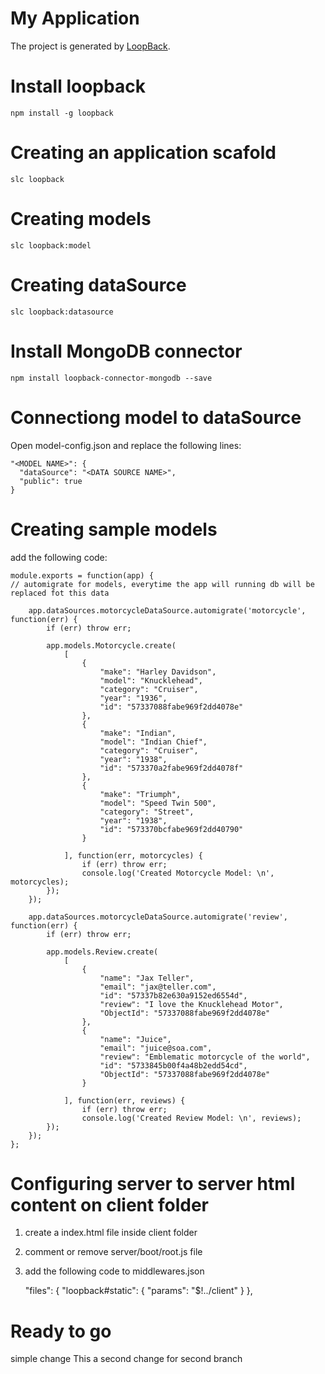 # My Application

The project is generated by [LoopBack](http://loopback.io).

# Install loopback

    npm install -g loopback

# Creating an application scafold

    slc loopback

# Creating models

    slc loopback:model

# Creating dataSource

    slc loopback:datasource

# Install MongoDB connector

    npm install loopback-connector-mongodb --save

# Connectiong model to dataSource

Open model-config.json and replace the following lines:

    "<MODEL NAME>": {
      "dataSource": "<DATA SOURCE NAME>",
      "public": true
    }

# Creating sample models

add the following code:

    module.exports = function(app) {
    // automigrate for models, everytime the app will running db will be replaced fot this data

		app.dataSources.motorcycleDataSource.automigrate('motorcycle', function(err) {
			if (err) throw err;

			app.models.Motorcycle.create(
				[
					{
						"make": "Harley Davidson",
						"model": "Knucklehead",
						"category": "Cruiser",
						"year": "1936",
						"id": "57337088fabe969f2dd4078e"
					},
					{
						"make": "Indian",
						"model": "Indian Chief",
						"category": "Cruiser",
						"year": "1938",
						"id": "573370a2fabe969f2dd4078f"
					},
					{
						"make": "Triumph",
						"model": "Speed Twin 500",
						"category": "Street",
						"year": "1938",
						"id": "573370bcfabe969f2dd40790"
					}

				], function(err, motorcycles) {
					if (err) throw err;
					console.log('Created Motorcycle Model: \n', motorcycles);
			});
		});

		app.dataSources.motorcycleDataSource.automigrate('review', function(err) {
			if (err) throw err;

			app.models.Review.create(
				[
					{
						"name": "Jax Teller",
						"email": "jax@teller.com",
						"id": "57337b82e630a9152ed6554d",
						"review": "I love the Knucklehead Motor",
						"ObjectId": "57337088fabe969f2dd4078e"
					},
					{
						"name": "Juice",
						"email": "juice@soa.com",
						"review": "Emblematic motorcycle of the world",
						"id": "5733845b00f4a48b2edd54cd",
						"ObjectId": "57337088fabe969f2dd4078e"
					}

				], function(err, reviews) {
					if (err) throw err;
					console.log('Created Review Model: \n', reviews);
			});
		});
	};


# Configuring server to server html content on client folder

1. create a index.html file inside client folder
2. comment or remove server/boot/root.js file
3. add the following code to middlewares.json

    "files": {
        "loopback#static": {
        "params": "$!../client"
      }
    },

# Ready to go
simple change
This a second change for second branch
